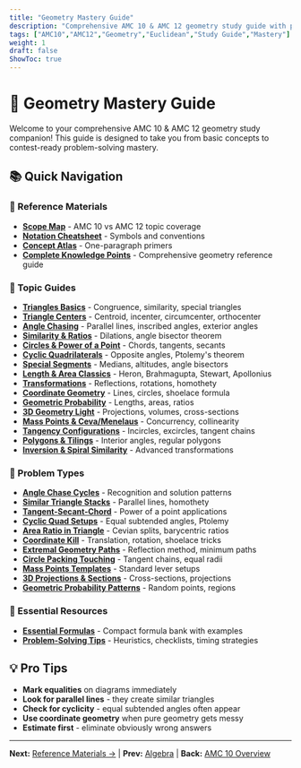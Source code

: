 ```yaml
---
title: "Geometry Mastery Guide"
description: "Comprehensive AMC 10 & AMC 12 geometry study guide with problem patterns, formulas, and strategies."
tags: ["AMC10","AMC12","Geometry","Euclidean","Study Guide","Mastery"]
weight: 1
draft: false
ShowToc: true
---
```


# 📐 Geometry Mastery Guide

Welcome to your comprehensive AMC 10 & AMC 12 geometry study companion! This guide is designed to take you from basic concepts to contest-ready problem-solving mastery.

<!-- ## 🎯 What You'll Master

- **Core geometric relationships** and their AMC applications
- **Problem pattern recognition** for faster solving
- **Essential formulas** with usage strategies
- **Advanced techniques** like mass points, transformations, and coordinate geometry
- **Contest-specific tips** for timing and accuracy -->

## 📚 Quick Navigation

### 📖 Reference Materials
- [**Scope Map**](reference/scope-map) - AMC 10 vs AMC 12 topic coverage
- [**Notation Cheatsheet**](reference/notation-cheatsheet) - Symbols and conventions
- [**Concept Atlas**](reference/concept-atlas) - One-paragraph primers
- [**Complete Knowledge Points**](reference/knowledge-points) - Comprehensive geometry reference guide

### 🧭 Topic Guides
- [**Triangles Basics**](topics/triangles-basics) - Congruence, similarity, special triangles
- [**Triangle Centers**](topics/triangle-centers) - Centroid, incenter, circumcenter, orthocenter
- [**Angle Chasing**](topics/angle-chasing) - Parallel lines, inscribed angles, exterior angles
- [**Similarity & Ratios**](topics/similarity-and-ratios) - Dilations, angle bisector theorem
- [**Circles & Power of a Point**](topics/circles-and-power-of-a-point) - Chords, tangents, secants
- [**Cyclic Quadrilaterals**](topics/cyclic-quadrilaterals) - Opposite angles, Ptolemy's theorem
- [**Special Segments**](topics/special-segments-in-triangles) - Medians, altitudes, angle bisectors
- [**Length & Area Classics**](topics/length-area-classics) - Heron, Brahmagupta, Stewart, Apollonius
- [**Transformations**](topics/transformations) - Reflections, rotations, homothety
- [**Coordinate Geometry**](topics/coordinate-geometry) - Lines, circles, shoelace formula
- [**Geometric Probability**](topics/geometric-probability) - Lengths, areas, ratios
- [**3D Geometry Light**](topics/3d-geometry-light) - Projections, volumes, cross-sections
- [**Mass Points & Ceva/Menelaus**](topics/mass-points-and-ceva-menelaus) - Concurrency, collinearity
- [**Tangency Configurations**](topics/tangency-configurations) - Incircles, excircles, tangent chains
- [**Polygons & Tilings**](topics/polygons-and-tilings) - Interior angles, regular polygons
- [**Inversion & Spiral Similarity**](topics/inversion-and-spiral-similarity) - Advanced transformations

### 🧩 Problem Types
- [**Angle Chase Cycles**](problem-types/angle-chase-cycles) - Recognition and solution patterns
- [**Similar Triangle Stacks**](problem-types/similar-triangle-stacks) - Parallel lines, homothety
- [**Tangent-Secant-Chord**](problem-types/tangent-secant-chord) - Power of a point applications
- [**Cyclic Quad Setups**](problem-types/cyclic-quad-setups) - Equal subtended angles, Ptolemy
- [**Area Ratio in Triangle**](problem-types/area-ratio-in-triangle) - Cevian splits, barycentric ratios
- [**Coordinate Kill**](problem-types/coordinate-kill) - Translation, rotation, shoelace tricks
- [**Extremal Geometry Paths**](problem-types/extremal-geometry-paths) - Reflection method, minimum paths
- [**Circle Packing Touching**](problem-types/circle-packing-touching) - Tangent chains, equal radii
- [**Mass Points Templates**](problem-types/mass-points-templates) - Standard lever setups
- [**3D Projections & Sections**](problem-types/3d-projections-and-sections) - Cross-sections, projections
- [**Geometric Probability Patterns**](problem-types/geometric-probability-patterns) - Random points, regions

### 📏 Essential Resources
- [**Essential Formulas**](formulas/essential-formulas) - Compact formula bank with examples
- [**Problem-Solving Tips**](tips/problem-solving-tips) - Heuristics, checklists, timing strategies

<!-- ## 🚀 How to Use This Guide

1. **Start with Reference** - Get familiar with notation and scope
2. **Study Topics** - Work through each topic systematically
3. **Practice Patterns** - Use problem types to recognize common setups
4. **Memorize Formulas** - Essential formulas for quick reference
5. **Apply Tips** - Use problem-solving strategies in practice -->

## 💡 Pro Tips

- **Mark equalities** on diagrams immediately
- **Look for parallel lines** - they create similar triangles
- **Check for cyclicity** - equal subtended angles often appear
- **Use coordinate geometry** when pure geometry gets messy
- **Estimate first** - eliminate obviously wrong answers

---

**Next:** [Reference Materials →](reference/) | **Prev:** [Algebra](../algebra) | **Back:** [AMC 10 Overview](../)